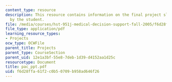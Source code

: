 ```yaml
---
content_type: resource
description: This resource contains information on the final project slides created
  by the student.
file: /media/courses/hst-951j-medical-decision-support-fall-2005/f6d28ffa61f2c0b50709b958ad646f26_pac_ppt.pdf
file_type: application/pdf
learning_resource_types:
- Projects
ocw_type: OCWFile
parent_title: Projects
parent_type: CourseSection
parent_uid: 12e1a3bf-55e8-7deb-1d39-d4152aa1d25c
resourcetype: Document
title: pac_ppt.pdf
uid: f6d28ffa-61f2-c0b5-0709-b958ad646f26
---
```

